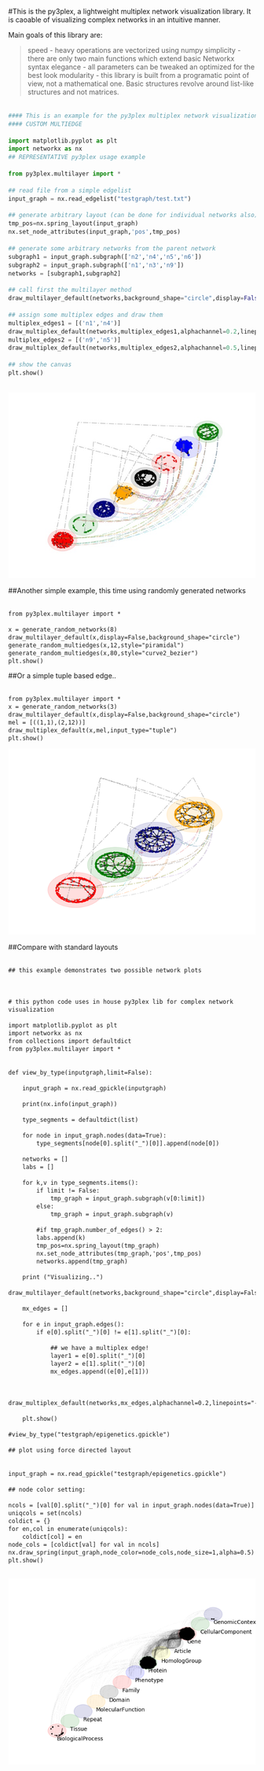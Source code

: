 
#This is the py3plex, a lightweight multiplex network visualization library. It is caoable of visualizing complex networks in an intuitive manner.

Main goals of this library are:

> speed - heavy operations are vectorized using numpy
> simplicity - there are only two main functions which extend basic Networkx syntax
> elegance - all parameters can be tweaked an optimized for the best look
> modularity - this library is built from a programatic point of view, not a mathematical one. Basic structures revolve around list-like structures and not matrices.

```python

#### This is an example for the py3plex multiplex network visualization library
#### CUSTOM MULTIEDGE

import matplotlib.pyplot as plt
import networkx as nx
## REPRESENTATIVE py3plex usage example

from py3plex.multilayer import *

## read file from a simple edgelist
input_graph = nx.read_edgelist("testgraph/test.txt")

## generate arbitrary layout (can be done for individual networks also)
tmp_pos=nx.spring_layout(input_graph)
nx.set_node_attributes(input_graph,'pos',tmp_pos)

## generate some arbitrary networks from the parent network
subgraph1 = input_graph.subgraph(['n2','n4','n5','n6'])
subgraph2 = input_graph.subgraph(['n1','n3','n9'])
networks = [subgraph1,subgraph2]

## call first the multilayer method
draw_multilayer_default(networks,background_shape="circle",display=False,labels=['first network','second network'],networks_color="rainbow")

## assign some multiplex edges and draw them
multiplex_edges1 = [('n1','n4')]
draw_multiplex_default(networks,multiplex_edges1,alphachannel=0.2,linepoints="-.")
multiplex_edges2 = [('n9','n5')]
draw_multiplex_default(networks,multiplex_edges2,alphachannel=0.5,linepoints="-",linecolor="orange")

## show the canvas
plt.show()



```
![Alt text](images/test1.jpg?raw=true "Title")

##Another simple example, this time using randomly generated networks

```{python}

from py3plex.multilayer import *

x = generate_random_networks(8)
draw_multilayer_default(x,display=False,background_shape="circle")
generate_random_multiedges(x,12,style="piramidal")
generate_random_multiedges(x,80,style="curve2_bezier")
plt.show()

```


##Or a simple tuple based edge..

```{python}

from py3plex.multilayer import *
x = generate_random_networks(3)
draw_multilayer_default(x,display=False,background_shape="circle")
mel = [((1,1),(2,12))]
draw_multiplex_default(x,mel,input_type="tuple")
plt.show()

```

![Alt text](images/test4.png?raw=true "Title")

##Compare with standard layouts

```{python}

## this example demonstrates two possible network plots



# this python code uses in house py3plex lib for complex network visualization

import matplotlib.pyplot as plt
import networkx as nx
from collections import defaultdict
from py3plex.multilayer import *


def view_by_type(inputgraph,limit=False):

    input_graph = nx.read_gpickle(inputgraph)

    print(nx.info(input_graph))
    
    type_segments = defaultdict(list)
    
    for node in input_graph.nodes(data=True):
        type_segments[node[0].split("_")[0]].append(node[0])        
    
    networks = []
    labs = []
    
    for k,v in type_segments.items():
        if limit != False:
            tmp_graph = input_graph.subgraph(v[0:limit]) 
        else:
            tmp_graph = input_graph.subgraph(v)
            
        #if tmp_graph.number_of_edges() > 2:
        labs.append(k)
        tmp_pos=nx.spring_layout(tmp_graph)
        nx.set_node_attributes(tmp_graph,'pos',tmp_pos)
        networks.append(tmp_graph)

    print ("Visualizing..")
    draw_multilayer_default(networks,background_shape="circle",display=False,labels=labs,networks_color="black")

    mx_edges = []

    for e in input_graph.edges():
        if e[0].split("_")[0] != e[1].split("_")[0]:

            ## we have a multiplex edge!
            layer1 = e[0].split("_")[0]
            layer2 = e[1].split("_")[0]            
            mx_edges.append((e[0],e[1]))
            
    
    draw_multiplex_default(networks,mx_edges,alphachannel=0.2,linepoints="-.",linecolor="black",curve_height=2,linmod="upper",linewidth=0.1)

    plt.show()
    
#view_by_type("testgraph/epigenetics.gpickle")

## plot using force directed layout


input_graph = nx.read_gpickle("testgraph/epigenetics.gpickle")

## node color setting:

ncols = [val[0].split("_")[0] for val in input_graph.nodes(data=True)]
uniqcols = set(ncols)
coldict = {}
for en,col in enumerate(uniqcols):
    coldict[col] = en
node_cols = [coldict[val] for val in ncols]
nx.draw_spring(input_graph,node_color=node_cols,node_size=1,alpha=0.5)
plt.show()


```


![Alt text](images/test9.png?raw=true "Title")
